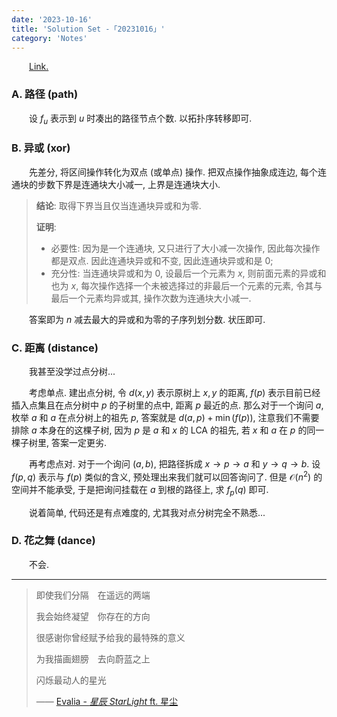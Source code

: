 ```yaml
---
date: '2023-10-16'
title: 'Solution Set -「20231016」'
category: 'Notes'
---
```


&emsp;&emsp;[Link.](http://222.180.160.110:1024/contest/4326)

### A. 路径 (path)

&emsp;&emsp;设 $f_u$ 表示到 $u$ 时凑出的路径节点个数. 以拓扑序转移即可.

### B. 异或 (xor)

&emsp;&emsp;先差分, 将区间操作转化为双点 (或单点) 操作. 把双点操作抽象成连边, 每个连通块的步数下界是连通块大小减一, 上界是连通块大小.

> **结论**: 取得下界当且仅当连通块异或和为零.
>
> **证明**:
>
> - 必要性: 因为是一个连通块, 又只进行了大小减一次操作, 因此每次操作都是双点. 因此连通块异或和不变, 因此连通块异或和是 $0$;
> - 充分性: 当连通块异或和为 $0$, 设最后一个元素为 $x$, 则前面元素的异或和也为 $x$, 每次操作选择一个未被选择过的非最后一个元素的元素, 令其与最后一个元素均异或其, 操作次数为连通块大小减一.

&emsp;&emsp;答案即为 $n$ 减去最大的异或和为零的子序列划分数. 状压即可.

### C. 距离 (distance)

&emsp;&emsp;我甚至没学过点分树...

&emsp;&emsp;考虑单点. 建出点分树, 令 $d(x, y)$ 表示原树上 $x, y$ 的距离, $f(p)$ 表示目前已经插入点集且在点分树中 $p$ 的子树里的点中, 距离 $p$ 最近的点. 那么对于一个询问 $a$, 枚举 $a$ 和 $a$ 在点分树上的祖先 $p$, 答案就是 $d(a, p) + \min(f(p))$, 注意我们不需要排除 $a$ 本身在的这棵子树, 因为 $p$ 是 $a$ 和 $x$ 的 LCA 的祖先, 若 $x$ 和 $a$ 在 $p$ 的同一棵子树里, 答案一定更劣.

&emsp;&emsp;再考虑点对. 对于一个询问 $(a, b)$, 把路径拆成 $x \rightarrow p \rightarrow a$ 和 $y \rightarrow q \rightarrow b$. 设 $f(p, q)$ 表示与 $f(p)$ 类似的含义, 预处理出来我们就可以回答询问了. 但是 $\mathcal O(n^2)$ 的空间并不能承受, 于是把询问挂载在 $a$ 到根的路径上, 求 $f_p(q)$ 即可.

&emsp;&emsp;说着简单, 代码还是有点难度的, 尤其我对点分树完全不熟悉...

### D. 花之舞 (dance)

&emsp;&emsp;不会.

---

> 即使我们分隔　在遥远的两端
>
> 我会始终凝望　你存在的方向
>
> 很感谢你曾经赋予给我的最特殊的意义
>
> 为我描画翅膀　去向蔚蓝之上
>
> 闪烁最动人的星光
>
> —— [Evalia - *星辰 StarLight* ft. 星尘](https://vocadb.net/S/346475)